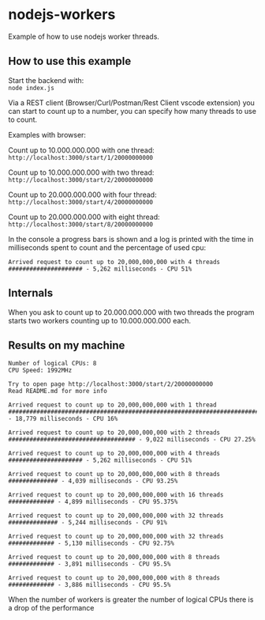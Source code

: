 # nodejs-workers
Example of how to use nodejs worker threads.

How to use this example
-----------------------
Start the backend with:  
`node index.js`

Via a REST client (Browser/Curl/Postman/Rest Client vscode extension) you can start to count up to a number, you can specify how many threads to use to count.

Examples with browser:

Count up to 10.000.000.000 with one thread:  
`http://localhost:3000/start/1/20000000000`

Count up to 10.000.000.000 with two thread:  
`http://localhost:3000/start/2/20000000000`

Count up to 20.000.000.000 with four thread:  
`http://localhost:3000/start/4/20000000000`

Count up to 20.000.000.000 with eight thread:  
`http://localhost:3000/start/8/20000000000`

In the console a progress bars is shown and a log is printed with the time in milliseconds spent to count and the percentage of used cpu:
```
Arrived request to count up to 20,000,000,000 with 4 threads
##################### - 5,262 milliseconds - CPU 51%
```

Internals
---------
When you ask to count up to 20.000.000.000 with two threads the program starts two workers counting up to 10.000.000.000 each.

Results on my machine
---------------------
```
Number of logical CPUs: 8
CPU Speed: 1992MHz

Try to open page http://localhost:3000/start/2/20000000000
Read README.md for more info

Arrived request to count up to 20,000,000,000 with 1 thread
########################################################################## - 18,779 milliseconds - CPU 16%

Arrived request to count up to 20,000,000,000 with 2 threads
#################################### - 9,022 milliseconds - CPU 27.25%

Arrived request to count up to 20,000,000,000 with 4 threads
##################### - 5,262 milliseconds - CPU 51%

Arrived request to count up to 20,000,000,000 with 8 threads
############## - 4,039 milliseconds - CPU 93.25%

Arrived request to count up to 20,000,000,000 with 16 threads
############# - 4,899 milliseconds - CPU 95.375%

Arrived request to count up to 20,000,000,000 with 32 threads
############## - 5,244 milliseconds - CPU 91%

Arrived request to count up to 20,000,000,000 with 32 threads
############# - 5,130 milliseconds - CPU 92.75%

Arrived request to count up to 20,000,000,000 with 8 threads
############# - 3,891 milliseconds - CPU 95.5%

Arrived request to count up to 20,000,000,000 with 8 threads
############# - 3,886 milliseconds - CPU 95.5%
```

When the number of workers is greater the number of logical CPUs there is a drop of the performance